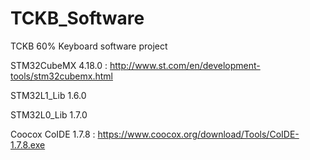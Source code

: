 # TCKB_Software
TCKB 60% Keyboard software project

STM32CubeMX 4.18.0 : http://www.st.com/en/development-tools/stm32cubemx.html

STM32L1_Lib 1.6.0

STM32L0_Lib 1.7.0

Coocox CoIDE 1.7.8 :  https://www.coocox.org/download/Tools/CoIDE-1.7.8.exe
